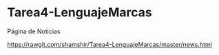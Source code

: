# Tarea4-LenguajeMarcas
Página de Noticias

https://rawgit.com/shamshir/Tarea4-LenguajeMarcas/master/news.html

